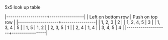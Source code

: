 5x5 look up table

|--------------------+-----------------|
| Left on bottom row | Push on top row |
|--------------------+-----------------|
| 1, 2, 3            |               2 |
| 1, 2, 4, 5         |               3 |
| 1, 3, 4            |               5 |
| 1, 5               |            1, 2 |
| 2, 3, 5            |               1 |
| 2, 4               |            1, 4 |
| 3, 4, 5            |               4 |
|--------------------+-----------------|
